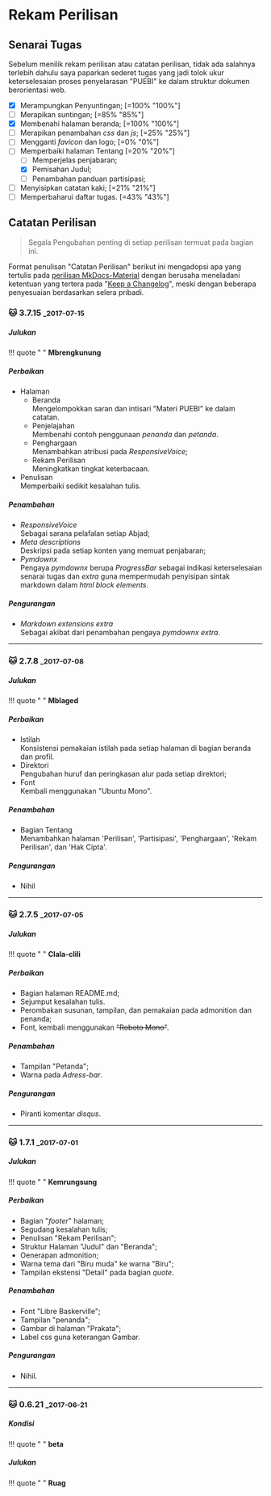 # Rekam Perilisan

## Senarai Tugas

Sebelum menilik rekam perilisan atau catatan perilisan, tidak ada salahnya terlebih dahulu saya paparkan sederet tugas yang jadi tolok ukur keterselesaian proses penyelarasan "PUEBI" ke dalam struktur dokumen berorientasi web.

* [x] Merampungkan Penyuntingan; [=100% "100%"]
* [ ] Merapikan suntingan; [=85% "85%"]
* [x] Membenahi halaman beranda; [=100% "100%"]
* [ ] Merapikan penambahan *css* dan *js*; [=25% "25%"]
* [ ] Mengganti *favicon* dan logo; [=0% "0%"]
* [ ] Memperbaiki halaman Tentang [=20% "20%"]
    * [ ] Memperjelas penjabaran;
    * [x] Pemisahan Judul;
    * [ ] Penambahan panduan partisipasi;
* [ ] Menyisipkan catatan kaki; [=21% "21%"]
* [ ] Memperbaharui daftar tugas. [=43% "43%"]

## Catatan Perilisan

>Segala Pengubahan penting di setiap perilisan termuat pada bagian ini.

Format penulisan "Catatan Perilisan" berikut ini mengadopsi apa yang tertulis pada [perilisan MkDocs-Material](http://squidfunk.github.io/mkdocs-material/release-notes/#changelog) dengan berusaha meneladani ketentuan yang tertera pada "[Keep a Changelog](http://keepachangelog.com/en/1.0.0/)", meski dengan beberapa penyesuaian berdasarkan selera pribadi.

### :cat: 3.7.15 <small>_2017-07-15</small>

##### Julukan

!!! quote " "
    **Mbrengkunung**

##### Perbaikan

* Halaman
    * Beranda  
        Mengelompokkan saran dan intisari "Materi PUEBI" ke dalam catatan.
    * Penjelajahan  
        Membenahi contoh penggunaan *penanda* dan *petanda*.
    * Penghargaan  
        Menambahkan atribusi pada *ResponsiveVoice*;
    * Rekam Perilisan  
        Meningkatkan tingkat keterbacaan.
* Penulisan  
    Memperbaiki sedikit kesalahan tulis.

##### Penambahan

* *ResponsiveVoice*  
    Sebagai sarana pelafalan setiap Abjad;
* *Meta descriptions*  
    Deskripsi pada setiap konten yang memuat penjabaran;
* *Pymdownx*  
    Pengaya *pymdownx* berupa *ProgressBar* sebagai indikasi keterselesaian senarai tugas dan *extra* guna mempermudah penyisipan sintak markdown dalam *html block elements*.

##### Pengurangan

* *Markdown extensions extra*  
    Sebagai akibat dari penambahan pengaya *pymdownx extra*.

***

### :cat: 2.7.8 <small>_2017-07-08</small>

##### Julukan

!!! quote " "
    **Mblaged**

##### Perbaikan

* Istilah  
    Konsistensi pemakaian istilah pada setiap halaman di bagian beranda dan profil.
* Direktori  
    Pengubahan huruf dan peringkasan alur pada setiap direktori;
* Font  
    Kembali menggunakan "Ubuntu Mono".

##### Penambahan

* Bagian Tentang  
    Menambahkan halaman 'Perilisan', 'Partisipasi', 'Penghargaan', 'Rekam Perilisan', dan 'Hak Cipta'.

##### Pengurangan

* Nihil

***

### :cat: 2.7.5 <small>_2017-07-05</small>

##### Julukan

!!! quote " "
    **Clala-clili**

##### Perbaikan

* Bagian halaman README.md;
* Sejumput kesalahan tulis.
* Perombakan susunan, tampilan, dan pemakaian pada admonition dan penanda;
* Font, kembali menggunakan ~~"Roboto Mono"~~.

##### Penambahan

* Tampilan "Petanda";
* Warna pada *Adress-bar*.

##### Pengurangan

* Piranti komentar *disqus*.

***

### :cat: 1.7.1 <small>_2017-07-01</small>

##### Julukan

!!! quote " "
    **Kemrungsung**

##### Perbaikan

* Bagian "*footer*" halaman;
* Segudang kesalahan tulis;
* Penulisan "Rekam Perilisan";
* Struktur Halaman "Judul" dan "Beranda"; 
* Oenerapan admonition;
* Warna tema dari "Biru muda" ke warna "Biru";
* Tampilan ekstensi "Detail" pada bagian *quote*.

##### Penambahan

* Font "Libre Baskerville";
* Tampilan "penanda";
* Gambar di halaman "Prakata";
* Label css guna keterangan Gambar.

##### Pengurangan

* Nihil.

***

### :cat: 0.6.21 <small>_2017-06-21</small>

##### Kondisi

!!! quote " "
    **beta**

##### Julukan

!!! quote " "
    **Ruag**

